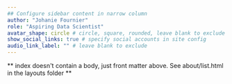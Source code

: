 ```yaml
---
## Configure sidebar content in narrow column
author: "Johanie Fournier"
role: "Aspiring Data Scientist"
avatar_shape: circle # circle, square, rounded, leave blank to exclude
show_social_links: true # specify social accounts in site config
audio_link_label: "" # leave blank to exclude
---
```


** index doesn't contain a body, just front matter above.
See about/list.html in the layouts folder **
